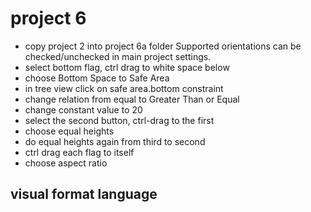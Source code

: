 # project 6 
- copy project 2 into project 6a folder
Supported orientations can be checked/unchecked in main project settings.
- select bottom flag, ctrl drag to white space below
- choose Bottom Space to Safe Area
- in tree view click on safe area.bottom constraint
- change relation from equal to Greater Than or Equal
- change constant value to 20
- select the second button, ctrl-drag to the first
- choose equal heights
- do equal heights again from third to second
- ctrl drag each flag to itself
- choose aspect ratio 
## visual format language

